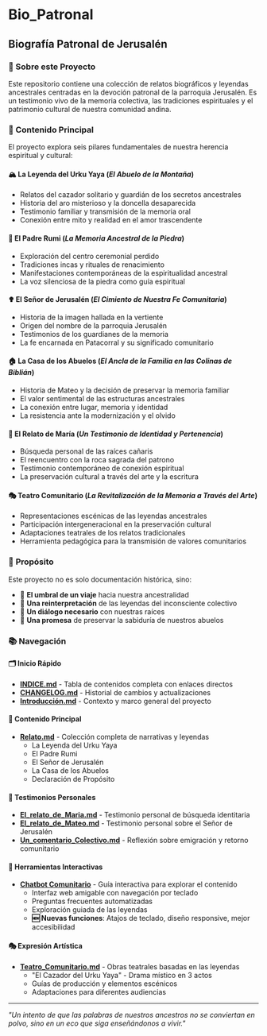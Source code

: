 # Bio_Patronal
## Biografía Patronal de Jerusalén

### 📖 Sobre este Proyecto

Este repositorio contiene una colección de relatos biográficos y leyendas ancestrales centradas en la devoción patronal de la parroquia Jerusalén. Es un testimonio vivo de la memoria colectiva, las tradiciones espirituales y el patrimonio cultural de nuestra comunidad andina.

### 🌄 Contenido Principal

El proyecto explora seis pilares fundamentales de nuestra herencia espiritual y cultural:

#### 🏔️ **La Leyenda del Urku Yaya** (*El Abuelo de la Montaña*)
- Relatos del cazador solitario y guardián de los secretos ancestrales
- Historia del aro misterioso y la doncella desaparecida
- Testimonio familiar y transmisión de la memoria oral
- Conexión entre mito y realidad en el amor trascendente

#### 🗿 **El Padre Rumi** (*La Memoria Ancestral de la Piedra*)
- Exploración del centro ceremonial perdido
- Tradiciones incas y rituales de renacimiento
- Manifestaciones contemporáneas de la espiritualidad ancestral
- La voz silenciosa de la piedra como guía espiritual

#### ✟ **El Señor de Jerusalén** (*El Cimiento de Nuestra Fe Comunitaria*)
- Historia de la imagen hallada en la vertiente
- Origen del nombre de la parroquia Jerusalén
- Testimonios de los guardianes de la memoria
- La fe encarnada en Patacorral y su significado comunitario

#### 🏠 **La Casa de los Abuelos** (*El Ancla de la Familia en las Colinas de Biblián*)
- Historia de Mateo y la decisión de preservar la memoria familiar
- El valor sentimental de las estructuras ancestrales
- La conexión entre lugar, memoria y identidad
- La resistencia ante la modernización y el olvido

#### 👩 **El Relato de María** (*Un Testimonio de Identidad y Pertenencia*)
- Búsqueda personal de las raíces cañaris
- El reencuentro con la roca sagrada del patrono
- Testimonio contemporáneo de conexión espiritual
- La preservación cultural a través del arte y la escritura

#### 🎭 **Teatro Comunitario** (*La Revitalización de la Memoria a Través del Arte*)
- Representaciones escénicas de las leyendas ancestrales
- Participación intergeneracional en la preservación cultural
- Adaptaciones teatrales de los relatos tradicionales
- Herramienta pedagógica para la transmisión de valores comunitarios

### 🎯 **Propósito**

Este proyecto no es solo documentación histórica, sino:
- 🚪 **El umbral de un viaje** hacia nuestra ancestralidad
- 🔄 **Una reinterpretación** de las leyendas del inconsciente colectivo
- 💬 **Un diálogo necesario** con nuestras raíces
- 🤝 **Una promesa** de preservar la sabiduría de nuestros abuelos

### 📚 **Navegación**

#### 🗂️ **Inicio Rápido**
- **[INDICE.md](./INDICE.md)** - Tabla de contenidos completa con enlaces directos
- **[CHANGELOG.md](./CHANGELOG.md)** - Historial de cambios y actualizaciones
- **[Introducción.md](./Introduccion.md)** - Contexto y marco general del proyecto

#### 📖 **Contenido Principal**
- **[Relato.md](./Relato.md)** - Colección completa de narrativas y leyendas
  - La Leyenda del Urku Yaya
  - El Padre Rumi 
  - El Señor de Jerusalén
  - La Casa de los Abuelos
  - Declaración de Propósito

#### 👤 **Testimonios Personales**
- **[El_relato_de_Maria.md](./El_relato_de_Maria.md)** - Testimonio personal de búsqueda identitaria
- **[El_relato_de_Mateo.md](./El_relato_de_Mateo.md)** - Testimonio personal sobre el Señor de Jerusalén
- **[Un_comentario_Colectivo.md](./Un_comentario_Colectivo.md)** - Reflexión sobre emigración y retorno comunitario

#### 🤖 **Herramientas Interactivas**
- **[Chatbot Comunitario](./chatbot/)** - Guía interactiva para explorar el contenido
  - Interfaz web amigable con navegación por teclado
  - Preguntas frecuentes automatizadas
  - Exploración guiada de las leyendas
  - **🆕 Nuevas funciones**: Atajos de teclado, diseño responsive, mejor accesibilidad

#### 🎭 **Expresión Artística**
- **[Teatro_Comunitario.md](./Teatro_Comunitario.md)** - Obras teatrales basadas en las leyendas
  - "El Cazador del Urku Yaya" - Drama místico en 3 actos
  - Guías de producción y elementos escénicos
  - Adaptaciones para diferentes audiencias

---

*"Un intento de que las palabras de nuestros ancestros no se conviertan en polvo, sino en un eco que siga enseñándonos a vivir."*
